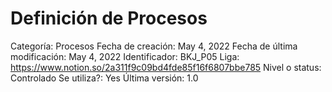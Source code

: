 # Definición de Procesos

Categoría: Procesos
Fecha de creación: May 4, 2022
Fecha de última modificación: May 4, 2022
Identificador: BKJ_P05
Liga: https://www.notion.so/2a311f9c09bd4fde85f16f6807bbe785
Nivel o status: Controlado
Se utiliza?: Yes
Última versión: 1.0